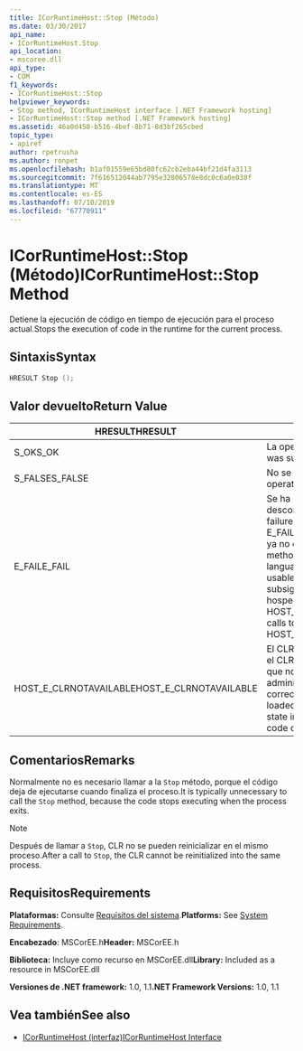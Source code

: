 ```yaml
---
title: ICorRuntimeHost::Stop (Método)
ms.date: 03/30/2017
api_name:
- ICorRuntimeHost.Stop
api_location:
- mscoree.dll
api_type:
- COM
f1_keywords:
- ICorRuntimeHost::Stop
helpviewer_keywords:
- Stop method, ICorRuntimeHost interface [.NET Framework hosting]
- ICorRuntimeHost::Stop method [.NET Framework hosting]
ms.assetid: 46a0d450-b516-4bef-8b71-8d3bf265cbed
topic_type:
- apiref
author: rpetrusha
ms.author: ronpet
ms.openlocfilehash: b1af01559e65bd80fc62cb2eba44bf21d4fa3113
ms.sourcegitcommit: 7f616512044ab7795e32806578e8dc0c6a0e038f
ms.translationtype: MT
ms.contentlocale: es-ES
ms.lasthandoff: 07/10/2019
ms.locfileid: "67770911"
---
```

# <a name="icorruntimehoststop-method"></a><span data-ttu-id="ef0fb-102">ICorRuntimeHost::Stop (Método)</span><span class="sxs-lookup"><span data-stu-id="ef0fb-102">ICorRuntimeHost::Stop Method</span></span>
<span data-ttu-id="ef0fb-103">Detiene la ejecución de código en tiempo de ejecución para el proceso actual.</span><span class="sxs-lookup"><span data-stu-id="ef0fb-103">Stops the execution of code in the runtime for the current process.</span></span>  
  
## <a name="syntax"></a><span data-ttu-id="ef0fb-104">Sintaxis</span><span class="sxs-lookup"><span data-stu-id="ef0fb-104">Syntax</span></span>  
  
```cpp  
HRESULT Stop ();  
```  
  
## <a name="return-value"></a><span data-ttu-id="ef0fb-105">Valor devuelto</span><span class="sxs-lookup"><span data-stu-id="ef0fb-105">Return Value</span></span>  
  
|<span data-ttu-id="ef0fb-106">HRESULT</span><span class="sxs-lookup"><span data-stu-id="ef0fb-106">HRESULT</span></span>|<span data-ttu-id="ef0fb-107">DESCRIPCIÓN</span><span class="sxs-lookup"><span data-stu-id="ef0fb-107">Description</span></span>|  
|-------------|-----------------|  
|<span data-ttu-id="ef0fb-108">S_OK</span><span class="sxs-lookup"><span data-stu-id="ef0fb-108">S_OK</span></span>|<span data-ttu-id="ef0fb-109">La operación fue correcta.</span><span class="sxs-lookup"><span data-stu-id="ef0fb-109">The operation was successful.</span></span>|  
|<span data-ttu-id="ef0fb-110">S_FALSE</span><span class="sxs-lookup"><span data-stu-id="ef0fb-110">S_FALSE</span></span>|<span data-ttu-id="ef0fb-111">No se pudo completar la operación.</span><span class="sxs-lookup"><span data-stu-id="ef0fb-111">The operation failed to complete.</span></span>|  
|<span data-ttu-id="ef0fb-112">E_FAIL</span><span class="sxs-lookup"><span data-stu-id="ef0fb-112">E_FAIL</span></span>|<span data-ttu-id="ef0fb-113">Se ha producido un error catastrófico desconocido.</span><span class="sxs-lookup"><span data-stu-id="ef0fb-113">An unknown, catastrophic failure occurred.</span></span> <span data-ttu-id="ef0fb-114">Si el método devuelve E_FAIL, common language runtime (CLR) ya no es utilizable en el proceso.</span><span class="sxs-lookup"><span data-stu-id="ef0fb-114">If a method returns E_FAIL, the common language runtime (CLR) is no longer usable in the process.</span></span> <span data-ttu-id="ef0fb-115">Las llamadas subsiguientes a cualquier API de hospedaje devuelven HOST_E_CLRNOTAVAILABLE.</span><span class="sxs-lookup"><span data-stu-id="ef0fb-115">Subsequent calls to any hosting APIs return HOST_E_CLRNOTAVAILABLE.</span></span>|  
|<span data-ttu-id="ef0fb-116">HOST_E_CLRNOTAVAILABLE</span><span class="sxs-lookup"><span data-stu-id="ef0fb-116">HOST_E_CLRNOTAVAILABLE</span></span>|<span data-ttu-id="ef0fb-117">El CLR no se ha cargado en un proceso o el CLR se encuentra en un estado en el que no se puede ejecutar código administrado o procesar la llamada correctamente.</span><span class="sxs-lookup"><span data-stu-id="ef0fb-117">The CLR has not been loaded into a process, or the CLR is in a state in which it cannot run managed code or process the call successfully.</span></span>|  
  
## <a name="remarks"></a><span data-ttu-id="ef0fb-118">Comentarios</span><span class="sxs-lookup"><span data-stu-id="ef0fb-118">Remarks</span></span>  
 <span data-ttu-id="ef0fb-119">Normalmente no es necesario llamar a la `Stop` método, porque el código deja de ejecutarse cuando finaliza el proceso.</span><span class="sxs-lookup"><span data-stu-id="ef0fb-119">It is typically unnecessary to call the `Stop` method, because the code stops executing when the process exits.</span></span>  
  
> [!NOTE]
>  <span data-ttu-id="ef0fb-120">Después de llamar a `Stop`, CLR no se pueden reinicializar en el mismo proceso.</span><span class="sxs-lookup"><span data-stu-id="ef0fb-120">After a call to `Stop`, the CLR cannot be reinitialized into the same process.</span></span>  
  
## <a name="requirements"></a><span data-ttu-id="ef0fb-121">Requisitos</span><span class="sxs-lookup"><span data-stu-id="ef0fb-121">Requirements</span></span>  
 <span data-ttu-id="ef0fb-122">**Plataformas:** Consulte [Requisitos del sistema](../../../../docs/framework/get-started/system-requirements.md).</span><span class="sxs-lookup"><span data-stu-id="ef0fb-122">**Platforms:** See [System Requirements](../../../../docs/framework/get-started/system-requirements.md).</span></span>  
  
 <span data-ttu-id="ef0fb-123">**Encabezado**: MSCorEE.h</span><span class="sxs-lookup"><span data-stu-id="ef0fb-123">**Header:** MSCorEE.h</span></span>  
  
 <span data-ttu-id="ef0fb-124">**Biblioteca:** Incluye como recurso en MSCorEE.dll</span><span class="sxs-lookup"><span data-stu-id="ef0fb-124">**Library:** Included as a resource in MSCorEE.dll</span></span>  
  
 <span data-ttu-id="ef0fb-125">**Versiones de .NET framework:** 1.0, 1.1</span><span class="sxs-lookup"><span data-stu-id="ef0fb-125">**.NET Framework Versions:** 1.0, 1.1</span></span>  
  
## <a name="see-also"></a><span data-ttu-id="ef0fb-126">Vea también</span><span class="sxs-lookup"><span data-stu-id="ef0fb-126">See also</span></span>

- [<span data-ttu-id="ef0fb-127">ICorRuntimeHost (interfaz)</span><span class="sxs-lookup"><span data-stu-id="ef0fb-127">ICorRuntimeHost Interface</span></span>](../../../../docs/framework/unmanaged-api/hosting/icorruntimehost-interface.md)
